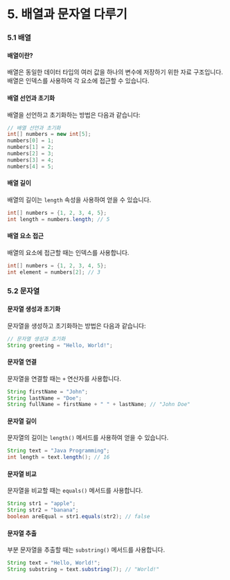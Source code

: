 # 5. 배열과 문자열 다루기

### 5.1 배열

#### 배열이란?

배열은 동일한 데이터 타입의 여러 값을 하나의 변수에 저장하기 위한 자료 구조입니다. 배열은 인덱스를 사용하여 각 요소에 접근할 수 있습니다.

#### 배열 선언과 초기화

배열을 선언하고 초기화하는 방법은 다음과 같습니다:

```java
// 배열 선언과 초기화
int[] numbers = new int[5];
numbers[0] = 1;
numbers[1] = 2;
numbers[2] = 3;
numbers[3] = 4;
numbers[4] = 5;
```

#### 배열 길이

배열의 길이는 `length` 속성을 사용하여 얻을 수 있습니다.

```java
int[] numbers = {1, 2, 3, 4, 5};
int length = numbers.length; // 5
```

#### 배열 요소 접근

배열의 요소에 접근할 때는 인덱스를 사용합니다.

```java
int[] numbers = {1, 2, 3, 4, 5};
int element = numbers[2]; // 3
```

###

### 5.2 문자열

#### 문자열 생성과 초기화

문자열을 생성하고 초기화하는 방법은 다음과 같습니다:

```java
// 문자열 생성과 초기화
String greeting = "Hello, World!";
```

#### 문자열 연결

문자열을 연결할 때는 `+` 연산자를 사용합니다.

```java
String firstName = "John";
String lastName = "Doe";
String fullName = firstName + " " + lastName; // "John Doe"
```

#### 문자열 길이

문자열의 길이는 `length()` 메서드를 사용하여 얻을 수 있습니다.

```java
String text = "Java Programming";
int length = text.length(); // 16
```

#### 문자열 비교

문자열을 비교할 때는 `equals()` 메서드를 사용합니다.

```java
String str1 = "apple";
String str2 = "banana";
boolean areEqual = str1.equals(str2); // false
```

#### 문자열 추출

부분 문자열을 추출할 때는 `substring()` 메서드를 사용합니다.

```java
String text = "Hello, World!";
String substring = text.substring(7); // "World!"
```



